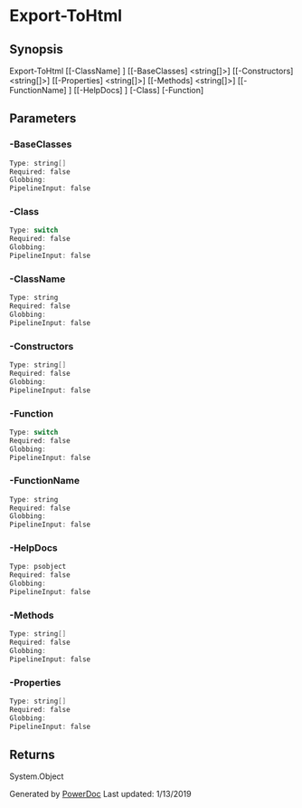 # Export-ToHtml

## Synopsis


Export-ToHtml [[-ClassName] <string>] [[-BaseClasses] <string[]>] [[-Constructors] <string[]>] [[-Properties] <string[]>] [[-Methods] <string[]>] [[-FunctionName] <string>] [[-HelpDocs] <psobject>] [-Class] [-Function]


## Parameters

### -BaseClasses

```PowerShell
Type: string[]
Required: false
Globbing: 
PipelineInput: false
```

### -Class

```PowerShell
Type: switch
Required: false
Globbing: 
PipelineInput: false
```

### -ClassName

```PowerShell
Type: string
Required: false
Globbing: 
PipelineInput: false
```

### -Constructors

```PowerShell
Type: string[]
Required: false
Globbing: 
PipelineInput: false
```

### -Function

```PowerShell
Type: switch
Required: false
Globbing: 
PipelineInput: false
```

### -FunctionName

```PowerShell
Type: string
Required: false
Globbing: 
PipelineInput: false
```

### -HelpDocs

```PowerShell
Type: psobject
Required: false
Globbing: 
PipelineInput: false
```

### -Methods

```PowerShell
Type: string[]
Required: false
Globbing: 
PipelineInput: false
```

### -Properties

```PowerShell
Type: string[]
Required: false
Globbing: 
PipelineInput: false
```

## Returns

System.Object

Generated by [PowerDoc](https://github.com/luther38/PowerDoc)
Last updated: 1/13/2019
